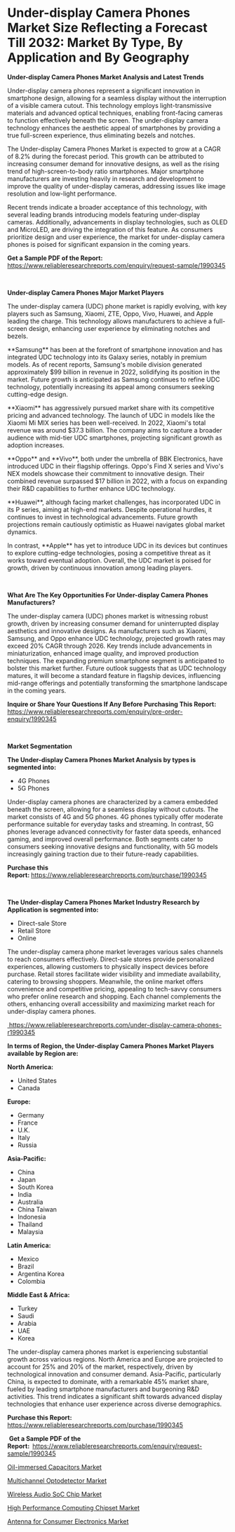<p><h1>Under-display Camera Phones Market Size Reflecting a Forecast Till 2032: Market By Type, By Application and By Geography</h1></p><p><strong>Under-display Camera Phones Market Analysis and Latest Trends</strong></p>
<p><p>Under-display camera phones represent a significant innovation in smartphone design, allowing for a seamless display without the interruption of a visible camera cutout. This technology employs light-transmissive materials and advanced optical techniques, enabling front-facing cameras to function effectively beneath the screen. The under-display camera technology enhances the aesthetic appeal of smartphones by providing a true full-screen experience, thus eliminating bezels and notches.</p><p>The Under-display Camera Phones Market is expected to grow at a CAGR of 8.2% during the forecast period. This growth can be attributed to increasing consumer demand for innovative designs, as well as the rising trend of high-screen-to-body ratio smartphones. Major smartphone manufacturers are investing heavily in research and development to improve the quality of under-display cameras, addressing issues like image resolution and low-light performance.</p><p>Recent trends indicate a broader acceptance of this technology, with several leading brands introducing models featuring under-display cameras. Additionally, advancements in display technologies, such as OLED and MicroLED, are driving the integration of this feature. As consumers prioritize design and user experience, the market for under-display camera phones is poised for significant expansion in the coming years.</p></p>
<p><strong>Get a Sample PDF of the Report:&nbsp;</strong> <a href="https://www.reliableresearchreports.com/enquiry/request-sample/1990345?utm_campaign=24&utm_medium=2&utm_source=Github&utm_content=ia&utm_term=13022025&utm_id=under-display-camera-phones">https://www.reliableresearchreports.com/enquiry/request-sample/1990345</a></p>
<p>&nbsp;</p>
<p><strong>Under-display Camera Phones Major Market Players</strong></p>
<p><p>The under-display camera (UDC) phone market is rapidly evolving, with key players such as Samsung, Xiaomi, ZTE, Oppo, Vivo, Huawei, and Apple leading the charge. This technology allows manufacturers to achieve a full-screen design, enhancing user experience by eliminating notches and bezels.</p><p>**Samsung** has been at the forefront of smartphone innovation and has integrated UDC technology into its Galaxy series, notably in premium models. As of recent reports, Samsung's mobile division generated approximately $99 billion in revenue in 2022, solidifying its position in the market. Future growth is anticipated as Samsung continues to refine UDC technology, potentially increasing its appeal among consumers seeking cutting-edge design.</p><p>**Xiaomi** has aggressively pursued market share with its competitive pricing and advanced technology. The launch of UDC in models like the Xiaomi Mi MIX series has been well-received. In 2022, Xiaomi's total revenue was around $37.3 billion. The company aims to capture a broader audience with mid-tier UDC smartphones, projecting significant growth as adoption increases.</p><p>**Oppo** and **Vivo**, both under the umbrella of BBK Electronics, have introduced UDC in their flagship offerings. Oppo's Find X series and Vivo's NEX models showcase their commitment to innovative design. Their combined revenue surpassed $17 billion in 2022, with a focus on expanding their R&D capabilities to further enhance UDC technology.</p><p>**Huawei**, although facing market challenges, has incorporated UDC in its P series, aiming at high-end markets. Despite operational hurdles, it continues to invest in technological advancements. Future growth projections remain cautiously optimistic as Huawei navigates global market dynamics.</p><p>In contrast, **Apple** has yet to introduce UDC in its devices but continues to explore cutting-edge technologies, posing a competitive threat as it works toward eventual adoption. Overall, the UDC market is poised for growth, driven by continuous innovation among leading players.</p></p>
<p>&nbsp;</p>
<p><strong>What Are The Key Opportunities For Under-display Camera Phones Manufacturers?</strong></p>
<p><p>The under-display camera (UDC) phones market is witnessing robust growth, driven by increasing consumer demand for uninterrupted display aesthetics and innovative designs. As manufacturers such as Xiaomi, Samsung, and Oppo enhance UDC technology, projected growth rates may exceed 20% CAGR through 2026. Key trends include advancements in miniaturization, enhanced image quality, and improved production techniques. The expanding premium smartphone segment is anticipated to bolster this market further. Future outlook suggests that as UDC technology matures, it will become a standard feature in flagship devices, influencing mid-range offerings and potentially transforming the smartphone landscape in the coming years.</p></p>
<p><strong>Inquire or Share Your Questions If Any Before Purchasing This Report:</strong> <a href="https://www.reliableresearchreports.com/enquiry/pre-order-enquiry/1990345?utm_campaign=24&utm_medium=2&utm_source=Github&utm_content=ia&utm_term=13022025&utm_id=under-display-camera-phones">https://www.reliableresearchreports.com/enquiry/pre-order-enquiry/1990345</a></p>
<p>&nbsp;</p>
<p><strong>Market Segmentation</strong></p>
<p><strong>The Under-display Camera Phones Market Analysis by types is segmented into:</strong></p>
<p><ul><li>4G Phones</li><li>5G Phones</li></ul></p>
<p><p>Under-display camera phones are characterized by a camera embedded beneath the screen, allowing for a seamless display without cutouts. The market consists of 4G and 5G phones. 4G phones typically offer moderate performance suitable for everyday tasks and streaming. In contrast, 5G phones leverage advanced connectivity for faster data speeds, enhanced gaming, and improved overall performance. Both segments cater to consumers seeking innovative designs and functionality, with 5G models increasingly gaining traction due to their future-ready capabilities.</p></p>
<p><strong>Purchase this Report:&nbsp;</strong><a href="https://www.reliableresearchreports.com/purchase/1990345?utm_campaign=24&utm_medium=2&utm_source=Github&utm_content=ia&utm_term=13022025&utm_id=under-display-camera-phones">https://www.reliableresearchreports.com/purchase/1990345</a></p>
<p>&nbsp;</p>
<p><strong>The Under-display Camera Phones Market Industry Research by Application is segmented into:</strong></p>
<p><ul><li>Direct-sale Store</li><li>Retail Store</li><li>Online</li></ul></p>
<p><p>The under-display camera phone market leverages various sales channels to reach consumers effectively. Direct-sale stores provide personalized experiences, allowing customers to physically inspect devices before purchase. Retail stores facilitate wider visibility and immediate availability, catering to browsing shoppers. Meanwhile, the online market offers convenience and competitive pricing, appealing to tech-savvy consumers who prefer online research and shopping. Each channel complements the others, enhancing overall accessibility and maximizing market reach for under-display camera phones.</p></p>
<p><a href="https://www.reliableresearchreports.com/under-display-camera-phones-r1990345?utm_campaign=24&utm_medium=2&utm_source=Github&utm_content=ia&utm_term=13022025&utm_id=under-display-camera-phones">&nbsp;https://www.reliableresearchreports.com/under-display-camera-phones-r1990345</a></p>
<p><strong>In terms of Region, the Under-display Camera Phones Market Players available by Region are:</strong></p>
<p>
    <p> <strong> North America: </strong>
        <ul>
            <li>United States</li>
            <li>Canada</li>
        </ul>
        </p> 
    <p> <strong> Europe: </strong>
        <ul>
            <li>Germany</li>
            <li>France</li>
            <li>U.K.</li>
            <li>Italy</li>
            <li>Russia</li>
        </ul>
        </p> 
    <p> <strong> Asia-Pacific: </strong>
        <ul>
            <li>China</li>
            <li>Japan</li>
            <li>South Korea</li>
            <li>India</li>
            <li>Australia</li>
            <li>China Taiwan</li>
            <li>Indonesia</li>
            <li>Thailand</li>
            <li>Malaysia</li>
        </ul>
        </p> 
    <p> <strong> Latin America: </strong>
        <ul>
            <li>Mexico</li>
            <li>Brazil</li>
            <li>Argentina Korea</li>
            <li>Colombia</li>
        </ul>
        </p> 
    <p> <strong> Middle East & Africa: </strong>
        <ul>
            <li>Turkey</li>
            <li>Saudi</li>
            <li>Arabia</li>
            <li>UAE</li>
            <li>Korea</li>
        </ul>
    </p>
    </p>
<p><p>The under-display camera phones market is experiencing substantial growth across various regions. North America and Europe are projected to account for 25% and 20% of the market, respectively, driven by technological innovation and consumer demand. Asia-Pacific, particularly China, is expected to dominate, with a remarkable 45% market share, fueled by leading smartphone manufacturers and burgeoning R&D activities. This trend indicates a significant shift towards advanced display technologies that enhance user experience across diverse demographics.</p></p>
<p><strong>Purchase this Report: </strong><a href="https://www.reliableresearchreports.com/purchase/1990345?utm_campaign=24&utm_medium=2&utm_source=Github&utm_content=ia&utm_term=13022025&utm_id=under-display-camera-phones">https://www.reliableresearchreports.com/purchase/1990345</a></p>
<p>&nbsp;<strong>Get a Sample PDF of the Report:&nbsp;&nbsp;</strong><a href="https://www.reliableresearchreports.com/enquiry/request-sample/1990345?utm_campaign=24&utm_medium=2&utm_source=Github&utm_content=ia&utm_term=13022025&utm_id=under-display-camera-phones">https://www.reliableresearchreports.com/enquiry/request-sample/1990345</a></p>
<p><strong></strong></p>
<p><p><a href="https://github.com/mohmodsiason/Market-Research-Report-List-1/blob/main/oil-immersed-capacitors-market.md?utm_campaign=24&utm_medium=2&utm_source=Github&utm_content=ia&utm_term=13022025&utm_id=under-display-camera-phones">Oil-immersed Capacitors Market</a></p><p><a href="https://github.com/msiyahhonzo46/Market-Research-Report-List-1/blob/main/multichannel-optodetector-market.md?utm_campaign=24&utm_medium=2&utm_source=Github&utm_content=ia&utm_term=13022025&utm_id=under-display-camera-phones">Multichannel Optodetector Market</a></p><p><a href="https://github.com/deyniphytic/Market-Research-Report-List-1/blob/main/wireless-audio-soc-chip-market.md?utm_campaign=24&utm_medium=2&utm_source=Github&utm_content=ia&utm_term=13022025&utm_id=under-display-camera-phones">Wireless Audio SoC Chip Market</a></p><p><a href="https://github.com/anggigpps/Market-Research-Report-List-1/blob/main/high-performance-computing-chipset-market.md?utm_campaign=24&utm_medium=2&utm_source=Github&utm_content=ia&utm_term=13022025&utm_id=under-display-camera-phones">High Performance Computing Chipset Market</a></p><p><a href="https://github.com/saoneubeh8/Market-Research-Report-List-1/blob/main/antenna-for-consumer-electronics-market.md?utm_campaign=24&utm_medium=2&utm_source=Github&utm_content=ia&utm_term=13022025&utm_id=under-display-camera-phones">Antenna for Consumer Electronics Market</a></p></p>